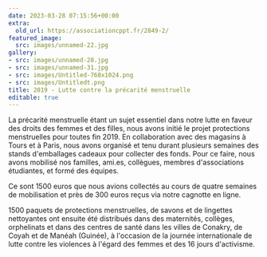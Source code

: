 ```yaml
---
date: 2023-03-28 07:15:56+00:00
extra:
  old_url: https://associationcppt.fr/2849-2/
featured_image:
  src: images/unnamed-22.jpg
gallery:
- src: images/unnamed-28.jpg
- src: images/unnamed-31.jpg
- src: images/Untitled-768x1024.png
- src: images/Untitledt.png
title: 2019 - Lutte contre la précarité menstruelle
editable: true
---
```

La précarité menstruelle étant un sujet essentiel dans notre lutte en faveur des droits des femmes et des filles, nous avons initié le projet protections menstruelles pour toutes fin 2019. En collaboration avec des magasins à Tours et à Paris, nous avons organisé et tenu durant plusieurs semaines des stands d'emballages cadeaux pour collecter des fonds. Pour ce faire, nous avons mobilisé nos familles, ami.es, collègues, membres d'associations étudiantes, et formé des équipes.

Ce sont 1500 euros que nous avions collectés au cours de quatre semaines de mobilisation et près de 300 euros reçus via notre cagnotte en ligne.

1500 paquets de protections menstruelles, de savons et de lingettes nettoyantes ont ensuite été distribués dans des maternités, collèges, orphelinats et dans des centres de santé dans les villes de Conakry, de Coyah et de Manéah (Guinée), à l'occasion de la journée internationale de lutte contre les violences à l'égard des femmes et des 16 jours d'activisme.
